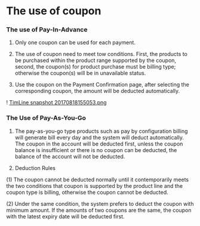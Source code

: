 # **The use of coupon**

### **The use of Pay-In-Advance**

1. Only one coupon can be used for each payment.

2. The use of coupon need to meet tow conditions. First, the products to be purchased within the product range supported by the coupon, second, the coupon(s) for product purchase must be billing type; otherwise the coupon(s) will be in unavailable status.

3. Use the coupon on the Payment Confirmation page, after selecting the corresponding coupon, the amount will be deducted automatically.

! [TimLine snapshot 20170818155053.png](http://img1.jcloudcs.com/cms/f02d6e03-6ef1-4f74-bed0-89e421d7b9fe20170818161128.png)

### **The Use of Pay-As-You-Go**

1. The pay-as-you-go type products such as pay by configuration billing will generate bill every day and the system will deduct automatically. The coupon in the account will be deducted first, unless the coupon balance is insufficient or there is no coupon can be deducted, the balance of the account will not be deducted.

2. Deduction Rules

(1) The coupon cannot be deducted normally until it contemporarily meets the two conditions that coupon is supported by the product line and the coupon type is billing, otherwise the coupon cannot be deducted.

(2) Under the same condition, the system prefers to deduct the coupon with minimum amount. If the amounts of two coupons are the same, the coupon with the latest expiry date will be deducted first.
